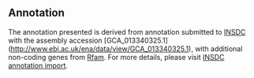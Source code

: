 
Annotation
----------

The annotation presented is derived from annotation submitted to
[INSDC](http://www.insdc.org) with the assembly accession [GCA\_013340325.1]
(http://www.ebi.ac.uk/ena/data/view/GCA_013340325.1),
with additional non-coding genes from
[Rfam](http://rfam.xfam.org/). For more details, please visit [INSDC
annotation import](http://ensemblgenomes.org/info/data/insdc_annotation).
